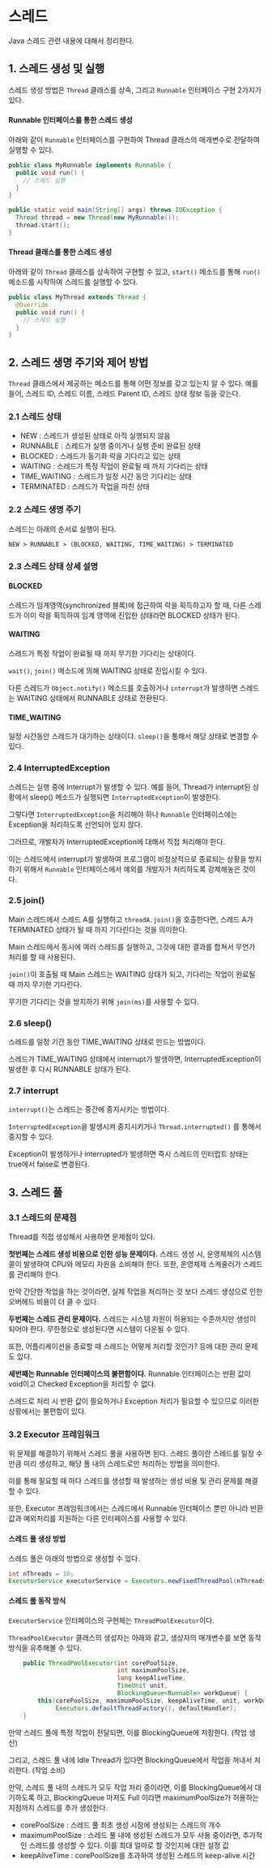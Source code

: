 # 스레드

Java 스레드 관련 내용에 대해서 정리한다.

## 1. 스레드 생성 및 실행

스레드 생성 방법은 ```Thread``` 클래스를 상속, 그리고 ```Runnable``` 인터페이스 구현 2가지가 있다.

#### Runnable 인터페이스를 통한 스레드 생성

아래와 같이 ```Runnable``` 인터페이스를 구현하여 Thread 클래스의 매개변수로 전달하여 실행할 수 있다.

```java
public class MyRunnable implements Runnable {
  public void run() {
    // 스레드 실행
  }
}

public static void main(String[] args) throws IOException {
  Thread thread = new Thread(new MyRunnable());
  thread.start();
} 
```

#### Thread 클래스를 통한 스레드 생성

아래와 같이 ```Thread``` 클래스를 상속하여 구현할 수 있고, ```start()``` 메소드를 통해 ```run()``` 메소드를 시작하여 스레드를 실행할 수 있다.

```java
public class MyThread extends Thread {
  @Override
  public void run() {
    // 스레드 실행
  }
}
```


## 2. 스레드 생명 주기와 제어 방법

```Thread``` 클래스에서 제공하는 메소드를 통해 어떤 정보를 갖고 있는지 알 수 있다. 예를 들어, 스레드 ID, 스레드 이름, 스레드 Parent ID, 스레드 상태 정보 등을 갖는다.

### 2.1 스레드 상태

+ NEW : 스레드가 생성된 상태로 아직 실행되지 않음
+ RUNNABLE : 스레드가 실행 중이거나 실행 준비 완료된 상태
+ BLOCKED : 스레드가 동기화 락을 기다리고 있는 상태
+ WAITING : 스레드가 특정 작업이 완료될 때 까지 기다리는 상태
+ TIME_WAITING : 스레드가 일정 시간 동안 기다리는 상태
+ TERMINATED : 스레드가 작업을 마친 상태

### 2.2 스레드 생명 주기

스레드는 아래의 순서로 실행이 된다.

```
NEW > RUNNABLE > (BLOCKED, WAITING, TIME_WAITING) > TERMINATED
```

### 2.3 스레드 상태 상세 설명

#### BLOCKED

스레드가 임계영역(synchronized 블록)에 접근하여 락을 획득하고자 할 때, 다른 스레드가 이미 락을 획득하여 임계 영역에 진입한 상태라면 BLOCKED 상태가 된다.

#### WAITING

스레드가 특정 작업이 완료될 때 까지 무기한 기다리는 상태이다.

```wait()```, ```join()``` 메소드에 의해 WAITING 상태로 진입시킬 수 있다.

다른 스레드가 ```Object.notify()``` 메소드를 호출하거나 ```interrupt```가 발생하면 스레드는 WAITING 상태에서 RUNNABLE 상태로 전환된다.

#### TIME_WAITING

일정 시간동안 스레드가 대기하는 상태이다. ```sleep()```을 통해서 해당 상태로 변경할 수 있다.


### 2.4 InterruptedException

스레드는 실행 중에 Interrupt가 발생할 수 있다. 예를 들어, Thread가 interrupt된 상황에서 sleep() 메소드가 실행되면 ```InterruptedException```이 발생한다.

그렇다면 ```InterruptedException```을 처리해야 하나 ```Runnable``` 인터페이스에는 Exception을 처리하도록 선언되어 있지 않다.

그러므로, 개발자가 InterruptedException에 대해서 직접 처리해야 한다.

이는 스레드에서 interrupt가 발생하여 프로그램이 비정상적으로 종료되는 상황을 방지하기 위해서 ```Runnable``` 인터페이스에서 예외를 개발자가 처리하도록 강제해놓은 것이다.


### 2.5 join()

Main 스레드에서 스레드 A를 실행하고 ```threadA.join()```을 호출한다면, 스레드 A가 TERMINATED 상태가 될 때 까지 기다린다는 것을 의미한다.

Main 스레드에서 동시에 여러 스레드를 실행하고, 그것에 대한 결과를 합쳐서 무언가 처리를 할 때 사용된다.

```join()```이 호출될 때 Main 스레드는 WAITING 상태가 되고, 기다리는 작업이 완료될 때 까지 무기한 기다린다.

무기한 기다리는 것을 방지하기 위해 ```join(ms)```를 사용할 수 있다.


### 2.6 sleep()

스레드를 일정 기간 동안 TIME_WAITING 상태로 만드는 방법이다.

스레드가 TIME_WAITING 상태에서 interrupt가 발생하면, InterruptedException이 발생한 후 다시 RUNNABLE 상태가 된다.

### 2.7 interrupt

```interrupt()```는 스레드는 중간에 중지시키는 방법이다. 

```InterruptedException```을 발생시켜 중지시키거나 ```Thread.interrupted()``` 를 통해서 중지할 수 있다.

Exception이 발생하거나 interrupted가 발생하면 즉시 스레드의 인터럽트 상태는 true에서 false로 변경된다.


## 3. 스레드 풀

### 3.1 스레드의 문제점

Thread를 직접 생성해서 사용하면 문제점이 있다.

**첫번째는 스레드 생성 비용으로 인한 성능 문제이다.** 스레드 생성 시, 운영체제의 시스템 콜이 발생하여 CPU와 메모리 자원을 소비해야 한다. 또한, 운영체제 스케줄러가 스레드를 관리해야 한다.

만약 간단한 작업을 하는 것이라면, 실제 작업을 처리하는 것 보다 스레드 생성으로 인한 오버헤드 비용이 더 클 수 있다.

**두번째는 스레드 관리 문제이다.** 스레드는 시스템 자원이 허용되는 수준까지만 생성이 되어야 한다. 무한정으로 생성된다면 시스템이 다운될 수 있다.

또한, 어플리케이션을 종료할 때 스레드는 어떻게 처리할 것인가? 등에 대한 관리 문제도 있다.

**세번째는 Runnable 인터페이스의 불편함이다.** Runnable 인터페이스는 반환 값이 void이고 Checked Exception을 처리할 수 없다.

스레드로 처리 시 반환 값이 필요하거나 Exception 처리가 필요할 수 있으므로 이러한 상황에서는 불편함이 있다.

### 3.2 Executor 프레임워크

위 문제를 해결하기 위해서 스레드 풀을 사용하면 된다. 스레드 풀이란 스레드를 일정 수 만큼 미리 생성하고, 해당 풀 내의 스레드로만 처리하는 방법을 의미한다.

이를 통해 필요할 때 마다 스레드를 생성할 때 발생하는 생성 비용 및 관리 문제를 해결할 수 있다.

또한, Executor 프레임워크에서는 스레드에서 Runnable 인터페이스 뿐만 아니라 반환 값과 예외처리를 지원하는 다른 인터페이스를 사용할 수 있다.

#### 스레드 풀 생성 방법

스레드 풀은 아래의 방법으로 생성할 수 있다.

```java
int nThreads = 10;
ExecutorService executorService = Executors.newFixedThreadPool(nThreads);
```

#### 스레드 풀 동작 방식

```ExecutorService``` 인터페이스의 구현체는 ```ThreadPoolExecutor```이다.

```ThreadPoolExecutor``` 클래스의 생성자는 아래와 같고, 생상자의 매개변수를 보면 동작 방식을 유추해볼 수 있다.

```java
    public ThreadPoolExecutor(int corePoolSize,
                              int maximumPoolSize,
                              long keepAliveTime,
                              TimeUnit unit,
                              BlockingQueue<Runnable> workQueue) {
        this(corePoolSize, maximumPoolSize, keepAliveTime, unit, workQueue,
             Executors.defaultThreadFactory(), defaultHandler);
    }
```

만약 스레드 풀에 특정 작업이 전달되면, 이를 BlockingQueue에 저장한다. (작업 생산)

그리고, 스레드 풀 내에 Idle Thread가 있다면 BlockingQueue에서 작업을 꺼내서 처리한다. (작업 소비)

만약, 스레드 풀 내의 스레드가 모두 작업 처리 중이라면, 이를 BlockingQueue에서 대기하도록 하고, BlockingQueue 마저도 Full 이라면 maximumPoolSize가 허용하는 지점까지 스레드를 추가 생성한다.

+ corePoolSize : 스레드 풀 최초 생성 시점에 생성되는 스레드의 개수
+ maximumPoolSize : 스레드 풀 내에 생성된 스레드가 모두 사용 중이라면, 추가적인 스레드를 생성할 수 있다. 이를 최대 얼마로 할 것인지에 대한 설정 값
+ keepAliveTime : corePoolSize를 초과하여 생성된 스레드의 keep-alive 시간

  
